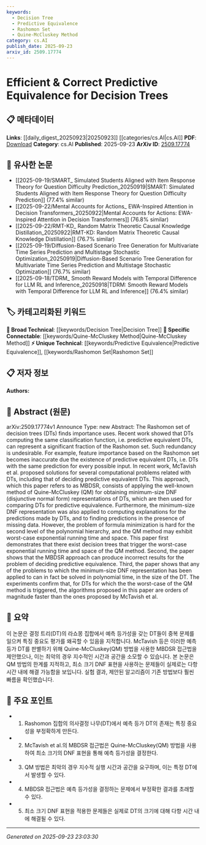 ```yaml
---
keywords:
  - Decision Tree
  - Predictive Equivalence
  - Rashomon Set
  - Quine-McCluskey Method
category: cs.AI
publish_date: 2025-09-23
arxiv_id: 2509.17774
---
```


<!-- KEYWORD_LINKING_METADATA:
{
  "processed_timestamp": "2025-09-23T23:03:30.150660",
  "vocabulary_version": "1.0",
  "selected_keywords": [
    "Decision Tree",
    "Predictive Equivalence",
    "Rashomon Set",
    "Quine-McCluskey Method"
  ],
  "rejected_keywords": [],
  "similarity_scores": {
    "Decision Tree": 0.85,
    "Predictive Equivalence": 0.78,
    "Rashomon Set": 0.8,
    "Quine-McCluskey Method": 0.77
  },
  "extraction_method": "AI_prompt_based",
  "budget_applied": true,
  "candidates_json": {
    "candidates": [
      {
        "surface": "Decision Trees",
        "canonical": "Decision Tree",
        "aliases": [
          "DT",
          "Decision Tree Model"
        ],
        "category": "broad_technical",
        "rationale": "Decision Trees are a fundamental concept in machine learning, providing strong connectivity to related works.",
        "novelty_score": 0.3,
        "connectivity_score": 0.9,
        "specificity_score": 0.7,
        "link_intent_score": 0.85
      },
      {
        "surface": "Predictive Equivalence",
        "canonical": "Predictive Equivalence",
        "aliases": [
          "Equivalent Prediction",
          "Prediction Equivalence"
        ],
        "category": "unique_technical",
        "rationale": "This concept is central to the paper's focus on decision tree redundancy and optimization.",
        "novelty_score": 0.75,
        "connectivity_score": 0.65,
        "specificity_score": 0.8,
        "link_intent_score": 0.78
      },
      {
        "surface": "Rashomon Set",
        "canonical": "Rashomon Set",
        "aliases": [
          "Rashomon Effect",
          "Rashomon Framework"
        ],
        "category": "unique_technical",
        "rationale": "The Rashomon Set is a unique concept that highlights the diversity of models with similar predictive performance.",
        "novelty_score": 0.8,
        "connectivity_score": 0.6,
        "specificity_score": 0.85,
        "link_intent_score": 0.8
      },
      {
        "surface": "Quine-McCluskey Method",
        "canonical": "Quine-McCluskey Method",
        "aliases": [
          "QM Method",
          "Quine-McCluskey Algorithm"
        ],
        "category": "specific_connectable",
        "rationale": "This method is critical for understanding the computational challenges discussed in the paper.",
        "novelty_score": 0.65,
        "connectivity_score": 0.7,
        "specificity_score": 0.75,
        "link_intent_score": 0.77
      }
    ],
    "ban_list_suggestions": [
      "method",
      "experiment",
      "performance"
    ]
  },
  "decisions": [
    {
      "candidate_surface": "Decision Trees",
      "resolved_canonical": "Decision Tree",
      "decision": "linked",
      "scores": {
        "novelty": 0.3,
        "connectivity": 0.9,
        "specificity": 0.7,
        "link_intent": 0.85
      }
    },
    {
      "candidate_surface": "Predictive Equivalence",
      "resolved_canonical": "Predictive Equivalence",
      "decision": "linked",
      "scores": {
        "novelty": 0.75,
        "connectivity": 0.65,
        "specificity": 0.8,
        "link_intent": 0.78
      }
    },
    {
      "candidate_surface": "Rashomon Set",
      "resolved_canonical": "Rashomon Set",
      "decision": "linked",
      "scores": {
        "novelty": 0.8,
        "connectivity": 0.6,
        "specificity": 0.85,
        "link_intent": 0.8
      }
    },
    {
      "candidate_surface": "Quine-McCluskey Method",
      "resolved_canonical": "Quine-McCluskey Method",
      "decision": "linked",
      "scores": {
        "novelty": 0.65,
        "connectivity": 0.7,
        "specificity": 0.75,
        "link_intent": 0.77
      }
    }
  ]
}
-->

# Efficient & Correct Predictive Equivalence for Decision Trees

## 📋 메타데이터

**Links**: [[daily_digest_20250923|20250923]] [[categories/cs.AI|cs.AI]]
**PDF**: [Download](https://arxiv.org/pdf/2509.17774.pdf)
**Category**: cs.AI
**Published**: 2025-09-23
**ArXiv ID**: [2509.17774](https://arxiv.org/abs/2509.17774)

## 🔗 유사한 논문
- [[2025-09-19/SMART_ Simulated Students Aligned with Item Response Theory for Question Difficulty Prediction_20250919|SMART: Simulated Students Aligned with Item Response Theory for Question Difficulty Prediction]] (77.4% similar)
- [[2025-09-22/Mental Accounts for Actions_ EWA-Inspired Attention in Decision Transformers_20250922|Mental Accounts for Actions: EWA-Inspired Attention in Decision Transformers]] (76.8% similar)
- [[2025-09-22/RMT-KD_ Random Matrix Theoretic Causal Knowledge Distillation_20250922|RMT-KD: Random Matrix Theoretic Causal Knowledge Distillation]] (76.7% similar)
- [[2025-09-19/Diffusion-Based Scenario Tree Generation for Multivariate Time Series Prediction and Multistage Stochastic Optimization_20250919|Diffusion-Based Scenario Tree Generation for Multivariate Time Series Prediction and Multistage Stochastic Optimization]] (76.7% similar)
- [[2025-09-18/TDRM_ Smooth Reward Models with Temporal Difference for LLM RL and Inference_20250918|TDRM: Smooth Reward Models with Temporal Difference for LLM RL and Inference]] (76.4% similar)

## 🏷️ 카테고리화된 키워드
**🧠 Broad Technical**: [[keywords/Decision Tree|Decision Tree]]
**🔗 Specific Connectable**: [[keywords/Quine-McCluskey Method|Quine-McCluskey Method]]
**⚡ Unique Technical**: [[keywords/Predictive Equivalence|Predictive Equivalence]], [[keywords/Rashomon Set|Rashomon Set]]

## 📋 저자 정보

**Authors:** 

## 📄 Abstract (원문)

arXiv:2509.17774v1 Announce Type: new 
Abstract: The Rashomon set of decision trees (DTs) finds importance uses. Recent work showed that DTs computing the same classification function, i.e. predictive equivalent DTs, can represent a significant fraction of the Rashomon set. Such redundancy is undesirable. For example, feature importance based on the Rashomon set becomes inaccurate due the existence of predictive equivalent DTs, i.e. DTs with the same prediction for every possible input. In recent work, McTavish et al. proposed solutions for several computational problems related with DTs, including that of deciding predictive equivalent DTs. This approach, which this paper refers to as MBDSR, consists of applying the well-known method of Quine-McCluskey (QM) for obtaining minimum-size DNF (disjunctive normal form) representations of DTs, which are then used for comparing DTs for predictive equivalence. Furthermore, the minimum-size DNF representation was also applied to computing explanations for the predictions made by DTs, and to finding predictions in the presence of missing data. However, the problem of formula minimization is hard for the second level of the polynomial hierarchy, and the QM method may exhibit worst-case exponential running time and space. This paper first demonstrates that there exist decision trees that trigger the worst-case exponential running time and space of the QM method. Second, the paper shows that the MBDSR approach can produce incorrect results for the problem of deciding predictive equivalence. Third, the paper shows that any of the problems to which the minimum-size DNF representation has been applied to can in fact be solved in polynomial time, in the size of the DT. The experiments confirm that, for DTs for which the the worst-case of the QM method is triggered, the algorithms proposed in this paper are orders of magnitude faster than the ones proposed by McTavish et al.

## 📝 요약

이 논문은 결정 트리(DT)의 라쇼몽 집합에서 예측 등가성을 갖는 DT들이 중복 문제를 일으켜 특징 중요도 평가를 왜곡할 수 있음을 지적합니다. McTavish 등은 이러한 예측 등가 DT를 판별하기 위해 Quine-McCluskey(QM) 방법을 사용한 MBDSR 접근법을 제안했으나, 이는 최악의 경우 지수적인 시간과 공간을 소모할 수 있습니다. 본 논문은 QM 방법의 한계를 지적하고, 최소 크기 DNF 표현을 사용하는 문제들이 실제로는 다항 시간 내에 해결 가능함을 보입니다. 실험 결과, 제안된 알고리즘이 기존 방법보다 훨씬 빠름을 확인했습니다.

## 🎯 주요 포인트

- 1. Rashomon 집합의 의사결정 나무(DT)에서 예측 등가 DT의 존재는 특징 중요성을 부정확하게 만든다.
- 2. McTavish et al.의 MBDSR 접근법은 Quine-McCluskey(QM) 방법을 사용하여 최소 크기의 DNF 표현을 통해 예측 등가성을 결정한다.
- 3. QM 방법은 최악의 경우 지수적 실행 시간과 공간을 요구하며, 이는 특정 DT에서 발생할 수 있다.
- 4. MBDSR 접근법은 예측 등가성을 결정하는 문제에서 부정확한 결과를 초래할 수 있다.
- 5. 최소 크기 DNF 표현을 적용한 문제들은 실제로 DT의 크기에 대해 다항 시간 내에 해결될 수 있다.


---

*Generated on 2025-09-23 23:03:30*